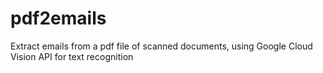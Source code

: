 # pdf2emails
Extract emails from a pdf file of scanned documents, using Google Cloud Vision API for text recognition
